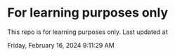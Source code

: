 # For learning purposes only
This repo is for learning purposes only.
Last updated at

Friday, February 16, 2024 9:11:29 AM

